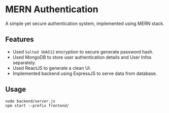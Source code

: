 # MERN Authentication

A simple yet secure authentication system, implemented using MERN stack.

## Features

 - Used `Salted SHA512` encryption to secure generate password hash.
 - Used MongoDB to store user authentication details and User Infos separately.
 - Used ReactJS to generate a clean UI.
 - Implemented backend using ExpressJS to serve data from database.
 
## Usage

```
node backend/server.js
npm start --prefix frontend/
```
